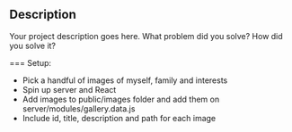 ## Description

Your project description goes here. What problem did you solve? How did you solve it?

===
Setup:
- Pick a handful of images of myself, family and interests
- Spin up server and React
- Add images to public/images folder and add them on server/modules/gallery.data.js 
- Include id, title, description and path for each image